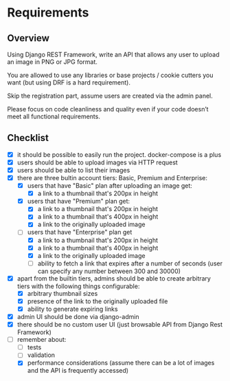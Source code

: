 # Requirements

## Overview

Using Django REST Framework, write an API that allows any user to upload an image in PNG or JPG format.

You are allowed to use any libraries or base projects / cookie cutters you want (but using DRF is a hard requirement).

Skip the registration part, assume users are created via the admin panel.

Please focus on code cleanliness and quality even if your code doesn’t meet all functional requirements.


## Checklist

- [x] it should be possible to easily run the project. docker-compose is a plus
- [x] users should be able to upload images via HTTP request
- [x] users should be able to list their images
- [x] there are three bultin account tiers: Basic, Premium and Enterprise:
    - [x] users that have "Basic" plan after uploading an image get:
        - [x] a link to a thumbnail that's 200px in height
    - [x] users that have "Premium" plan get:
        - [x] a link to a thumbnail that's 200px in height
        - [x] a link to a thumbnail that's 400px in height
        - [x] a link to the originally uploaded image
    - [ ] users that have "Enterprise" plan get
        - [x] a link to a thumbnail that's 200px in height
        - [x] a link to a thumbnail that's 400px in height
        - [x] a link to the originally uploaded image
        - [ ] ability to fetch a link that expires after a number of seconds (user can specify any number between 300 and 30000)
- [x] apart from the builtin tiers, admins should be able to create arbitrary tiers with the following things configurable:
    - [x] arbitrary thumbnail sizes
    - [x] presence of the link to the originally uploaded file
    - [x] ability to generate expiring links
- [x] admin UI should be done via django-admin
- [x] there should be no custom user UI (just browsable API from Django Rest Framework)
- [ ] remember about:
    - [ ] tests
    - [ ] validation
    - [x] performance considerations (assume there can be a lot of images and the API is frequently accessed)
